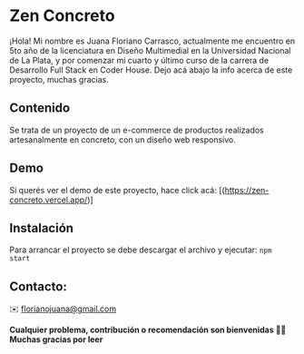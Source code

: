 
# Zen Concreto

¡Hola! Mi nombre es Juana Floriano Carrasco, actualmente me encuentro en 5to año de la licenciatura en Diseño Multimedial en la Universidad Nacional de La Plata, y por comenzar mi cuarto y último curso de la carrera de Desarrollo Full Stack en Coder House. Dejo acá abajo la info acerca de este proyecto, muchas gracias.

## Contenido

Se trata de un proyecto de un e-commerce de productos realizados artesanalmente en concreto, con un diseño web responsivo.

## Demo

Si querés ver el demo de este proyecto, hace click acá: [(https://zen-concreto.vercel.app/)]

## Instalación

Para arrancar el proyecto se debe descargar el archivo y ejecutar: `npm start`

## Contacto:

✉️ florianojuana@gmail.com

**Cualquier problema, contribución o recomendación son bienvenidas 🙌🏼
Muchas gracias por leer**

